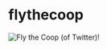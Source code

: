 # flythecoop
![Fly the Coop (of Twitter)!](https://qph.fs.quoracdn.net/main-qimg-b92a416954a2c9ae39873c709f057020.webp)
